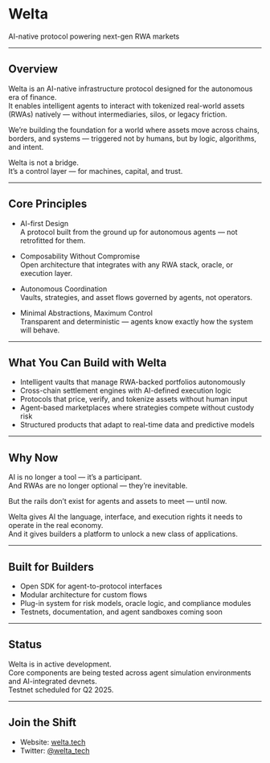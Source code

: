 # Welta  
AI-native protocol powering next-gen RWA markets

---

## Overview  
Welta is an AI-native infrastructure protocol designed for the autonomous era of finance.  
It enables intelligent agents to interact with tokenized real-world assets (RWAs) natively — without intermediaries, silos, or legacy friction.

We’re building the foundation for a world where assets move across chains, borders, and systems — triggered not by humans, but by logic, algorithms, and intent.

Welta is not a bridge.  
It’s a control layer — for machines, capital, and trust.

---

## Core Principles  
- AI-first Design  
  A protocol built from the ground up for autonomous agents — not retrofitted for them.

- Composability Without Compromise  
  Open architecture that integrates with any RWA stack, oracle, or execution layer.

- Autonomous Coordination  
  Vaults, strategies, and asset flows governed by agents, not operators.

- Minimal Abstractions, Maximum Control  
  Transparent and deterministic — agents know exactly how the system will behave.

---

## What You Can Build with Welta  
- Intelligent vaults that manage RWA-backed portfolios autonomously  
- Cross-chain settlement engines with AI-defined execution logic  
- Protocols that price, verify, and tokenize assets without human input  
- Agent-based marketplaces where strategies compete without custody risk  
- Structured products that adapt to real-time data and predictive models

---

## Why Now  
AI is no longer a tool — it’s a participant.  
And RWAs are no longer optional — they’re inevitable.

But the rails don’t exist for agents and assets to meet — until now.

Welta gives AI the language, interface, and execution rights it needs to operate in the real economy.  
And it gives builders a platform to unlock a new class of applications.

---

## Built for Builders  
- Open SDK for agent-to-protocol interfaces  
- Modular architecture for custom flows  
- Plug-in system for risk models, oracle logic, and compliance modules  
- Testnets, documentation, and agent sandboxes coming soon

---

## Status  
Welta is in active development.  
Core components are being tested across agent simulation environments and AI-integrated devnets.  
Testnet scheduled for Q2 2025.

---

## Join the Shift  
- Website: [welta.tech](https://welta.tech)  
- Twitter: [@welta_tech](https://twitter.com/weltatech)  
